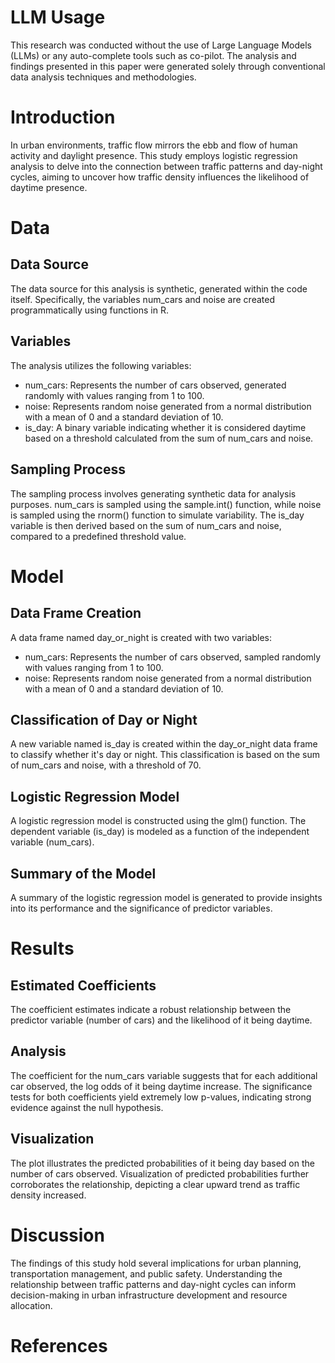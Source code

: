 # LLM Usage

This research was conducted without the use of Large Language Models (LLMs) or any auto-complete tools such as co-pilot. The analysis and findings presented in this paper were generated solely through conventional data analysis techniques and methodologies.

# Introduction

In urban environments, traffic flow mirrors the ebb and flow of human activity and daylight presence. This study employs logistic regression analysis to delve into the connection between traffic patterns and day-night cycles, aiming to uncover how traffic density influences the likelihood of daytime presence.

# Data

## Data Source

The data source for this analysis is synthetic, generated within the code itself. Specifically, the variables num_cars and noise are created programmatically using functions in R.

## Variables

The analysis utilizes the following variables:

- num_cars: Represents the number of cars observed, generated randomly with values ranging from 1 to 100.
- noise: Represents random noise generated from a normal distribution with a mean of 0 and a standard deviation of 10.
- is_day: A binary variable indicating whether it is considered daytime based on a threshold calculated from the sum of num_cars and noise.

## Sampling Process

The sampling process involves generating synthetic data for analysis purposes. num_cars is sampled using the sample.int() function, while noise is sampled using the rnorm() function to simulate variability. The is_day variable is then derived based on the sum of num_cars and noise, compared to a predefined threshold value.

# Model

## Data Frame Creation

A data frame named day_or_night is created with two variables:

- num_cars: Represents the number of cars observed, sampled randomly with values ranging from 1 to 100.
- noise: Represents random noise generated from a normal distribution with a mean of 0 and a standard deviation of 10.

## Classification of Day or Night

A new variable named is_day is created within the day_or_night data frame to classify whether it's day or night. This classification is based on the sum of num_cars and noise, with a threshold of 70.

## Logistic Regression Model

A logistic regression model is constructed using the glm() function. The dependent variable (is_day) is modeled as a function of the independent variable (num_cars).

## Summary of the Model

A summary of the logistic regression model is generated to provide insights into its performance and the significance of predictor variables.

# Results

## Estimated Coefficients

The coefficient estimates indicate a robust relationship between the predictor variable (number of cars) and the likelihood of it being daytime.

## Analysis

The coefficient for the num_cars variable suggests that for each additional car observed, the log odds of it being daytime increase. The significance tests for both coefficients yield extremely low p-values, indicating strong evidence against the null hypothesis.

## Visualization

The plot illustrates the predicted probabilities of it being day based on the number of cars observed. Visualization of predicted probabilities further corroborates the relationship, depicting a clear upward trend as traffic density increased.

# Discussion

The findings of this study hold several implications for urban planning, transportation management, and public safety. Understanding the relationship between traffic patterns and day-night cycles can inform decision-making in urban infrastructure development and resource allocation.

# References

